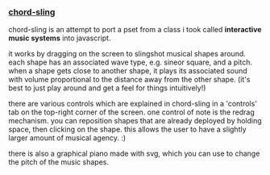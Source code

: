 ### [chord-sling](https://joon-ko.github.io/chord-sling/)

chord-sling is an attempt to port a pset from a class i took called **interactive music systems** into javascript.

it works by dragging on the screen to slingshot musical shapes around. each shape has an associated wave type, e.g. sineor square, and a pitch. when a shape gets close to another shape, it plays its associated sound with volume proportional to the distance away from the other shape. (it's best to just play around and get a feel for things intuitively!)

there are various controls which are explained in chord-sling in a 'controls' tab on the top-right corner of the screen. one control of note is the redrag mechanism. you can reposition shapes that are already deployed by holding space, then clicking on the shape. this allows the user to have a slightly larger amount of musical agency. :)

there is also a graphical piano made with svg, which you can use to change the pitch of the music shapes.
